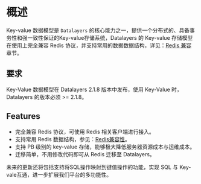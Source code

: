 # 概述

Key-value 数据模型是 `Datalayers` 的核心能力之一，提供一个分布式的、具备事务性和强一致性保证的Key-value存储系统，Datalayers 的 Key-value 存储模型在使用上完全兼容 Redis 协议，并支持常用的数据数据结构，详见：[Redis 兼容](./redis-compatibility.md) 章节。

## 要求
Key-Value 数据模型在 Datalayers 2.1.8 版本中发布，使用 Key-Value 时， Datalayers 的版本必须 >= 2.1.8。

## Features

* 完全兼容 Redis 协议，可使用 Redis 相关客户端进行接入。
* 支持常用 Redis 数据结构，参见：[Redis兼容性](./redis-compatibility.md)。
* 支持 PB 级别的 key-value 存储，能够极大降低服务器资源成本与运维成本。
* 迁移简单，不用修改代码即可从 Redis 迁移至 Datalayers。

未来的更新还将包括支持将SQL操作映射到键值操作的功能，实现 SQL 与 Key-vale互通，进一步扩展我们平台的多功能性。


